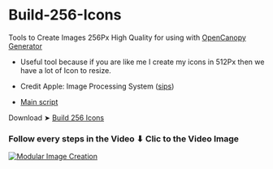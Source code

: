 # Build-256-Icons
Tools to Create Images 256Px High Quality for using with [OpenCanopy Generator](https://github.com/chris1111/OpenCanopy-Generator)
- Useful tool because if you are like me I create my icons in 512Px then we have a lot of Icon to resize.
- Credit Apple: Image Processing System ([sips](https://ss64.com/osx/sips.html))

- [Main script](https://github.com/chris1111/Build-256-Icons/blob/Master/Sources/script)


Download ➤ [Build 256 Icons](https://github.com/chris1111/Build-256-Icons/raw/Master/Build%20256%20Icons.zip)

### Follow every steps in the Video ⬇︎ Clic to the Video Image

[![Modular Image Creation](https://user-images.githubusercontent.com/6248794/218287389-96444e32-0bf1-4886-9632-ccd2e1f3614d.png)](https://vimeo.com/874545514)

